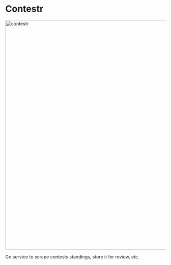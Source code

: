 # Contestr

<img width="720" alt="contestr" src="https://github.com/user-attachments/assets/58094b6c-4166-4dc4-8fbe-56a028b26e60" />

Go service to scrape contests standings, store it for review, etc.
